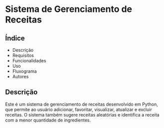 # Sistema de Gerenciamento de Receitas

## Índice
- Descrição
- Requisitos
- Funcionalidades
- Uso
- Fluxograma
- Autores

## Descrição
Este é um sistema de gerenciamento de receitas desenvolvido em Python, que permite ao usuário adicionar, favoritar, visualizar, atualizar e excluir receitas. O sistema também sugere receitas aleatórias e identifica a receita com a menor quantidade de ingredientes.

